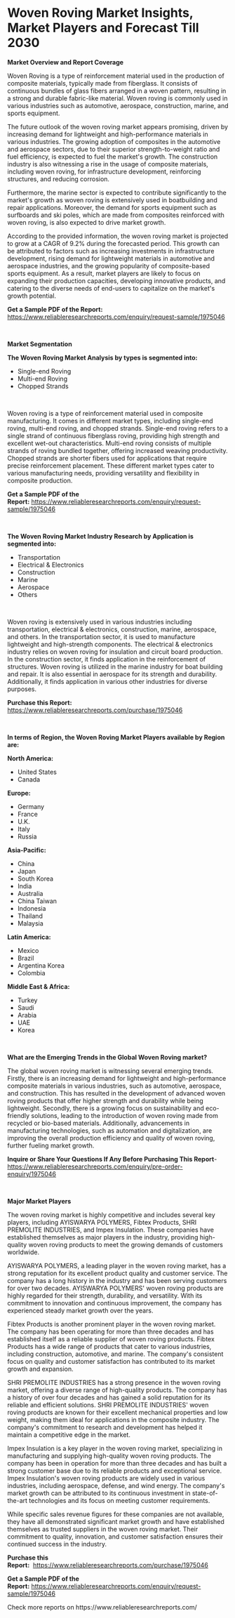 <p><h1>Woven Roving Market Insights, Market Players and Forecast Till 2030</h1></p><p><strong>Market Overview and Report Coverage</strong></p>
<p><p>Woven Roving is a type of reinforcement material used in the production of composite materials, typically made from fiberglass. It consists of continuous bundles of glass fibers arranged in a woven pattern, resulting in a strong and durable fabric-like material. Woven roving is commonly used in various industries such as automotive, aerospace, construction, marine, and sports equipment.</p><p>The future outlook of the woven roving market appears promising, driven by increasing demand for lightweight and high-performance materials in various industries. The growing adoption of composites in the automotive and aerospace sectors, due to their superior strength-to-weight ratio and fuel efficiency, is expected to fuel the market's growth. The construction industry is also witnessing a rise in the usage of composite materials, including woven roving, for infrastructure development, reinforcing structures, and reducing corrosion.</p><p>Furthermore, the marine sector is expected to contribute significantly to the market's growth as woven roving is extensively used in boatbuilding and repair applications. Moreover, the demand for sports equipment such as surfboards and ski poles, which are made from composites reinforced with woven roving, is also expected to drive market growth.</p><p>According to the provided information, the woven roving market is projected to grow at a CAGR of 9.2% during the forecasted period. This growth can be attributed to factors such as increasing investments in infrastructure development, rising demand for lightweight materials in automotive and aerospace industries, and the growing popularity of composite-based sports equipment. As a result, market players are likely to focus on expanding their production capacities, developing innovative products, and catering to the diverse needs of end-users to capitalize on the market's growth potential.</p></p>
<p><strong>Get a Sample PDF of the Report:</strong> <a href="https://www.reliableresearchreports.com/enquiry/request-sample/1975046">https://www.reliableresearchreports.com/enquiry/request-sample/1975046</a></p>
<p>&nbsp;</p>
<p><strong>Market Segmentation</strong></p>
<p><strong>The Woven Roving Market Analysis by types is segmented into:</strong></p>
<p><ul><li>Single-end Roving</li><li>Multi-end Roving</li><li>Chopped Strands</li></ul></p>
<p>&nbsp;</p>
<p><p>Woven roving is a type of reinforcement material used in composite manufacturing. It comes in different market types, including single-end roving, multi-end roving, and chopped strands. Single-end roving refers to a single strand of continuous fiberglass roving, providing high strength and excellent wet-out characteristics. Multi-end roving consists of multiple strands of roving bundled together, offering increased weaving productivity. Chopped strands are shorter fibers used for applications that require precise reinforcement placement. These different market types cater to various manufacturing needs, providing versatility and flexibility in composite production.</p></p>
<p><strong>Get a Sample PDF of the Report:</strong>&nbsp;<a href="https://www.reliableresearchreports.com/enquiry/request-sample/1975046">https://www.reliableresearchreports.com/enquiry/request-sample/1975046</a></p>
<p>&nbsp;</p>
<p><strong>The Woven Roving Market Industry Research by Application is segmented into:</strong></p>
<p><ul><li>Transportation</li><li>Electrical & Electronics</li><li>Construction</li><li>Marine</li><li>Aerospace</li><li>Others</li></ul></p>
<p>&nbsp;</p>
<p><p>Woven roving is extensively used in various industries including transportation, electrical & electronics, construction, marine, aerospace, and others. In the transportation sector, it is used to manufacture lightweight and high-strength components. The electrical & electronics industry relies on woven roving for insulation and circuit board production. In the construction sector, it finds application in the reinforcement of structures. Woven roving is utilized in the marine industry for boat building and repair. It is also essential in aerospace for its strength and durability. Additionally, it finds application in various other industries for diverse purposes.</p></p>
<p><strong>Purchase this Report:</strong>&nbsp; <a href="https://www.reliableresearchreports.com/purchase/1975046">https://www.reliableresearchreports.com/purchase/1975046</a></p>
<p>&nbsp;</p>
<p><strong>In terms of Region, the Woven Roving Market Players available by Region are:</strong></p>
<p>
    <p> <strong> North America: </strong>
        <ul>
            <li>United States</li>
            <li>Canada</li>
        </ul>
        </p> 
    <p> <strong> Europe: </strong>
        <ul>
            <li>Germany</li>
            <li>France</li>
            <li>U.K.</li>
            <li>Italy</li>
            <li>Russia</li>
        </ul>
        </p> 
    <p> <strong> Asia-Pacific: </strong>
        <ul>
            <li>China</li>
            <li>Japan</li>
            <li>South Korea</li>
            <li>India</li>
            <li>Australia</li>
            <li>China Taiwan</li>
            <li>Indonesia</li>
            <li>Thailand</li>
            <li>Malaysia</li>
        </ul>
        </p> 
    <p> <strong> Latin America: </strong>
        <ul>
            <li>Mexico</li>
            <li>Brazil</li>
            <li>Argentina Korea</li>
            <li>Colombia</li>
        </ul>
        </p> 
    <p> <strong> Middle East & Africa: </strong>
        <ul>
            <li>Turkey</li>
            <li>Saudi</li>
            <li>Arabia</li>
            <li>UAE</li>
            <li>Korea</li>
        </ul>
    </p>
    </p>
<p>&nbsp;</p>
<p><strong>What are the Emerging Trends in the Global Woven Roving market?</strong></p>
<p><p>The global woven roving market is witnessing several emerging trends. Firstly, there is an increasing demand for lightweight and high-performance composite materials in various industries, such as automotive, aerospace, and construction. This has resulted in the development of advanced woven roving products that offer higher strength and durability while being lightweight. Secondly, there is a growing focus on sustainability and eco-friendly solutions, leading to the introduction of woven roving made from recycled or bio-based materials. Additionally, advancements in manufacturing technologies, such as automation and digitalization, are improving the overall production efficiency and quality of woven roving, further fueling market growth.</p></p>
<p><strong>Inquire or Share Your Questions If Any Before Purchasing This Report</strong>- <a href="https://www.reliableresearchreports.com/enquiry/pre-order-enquiry/1975046">https://www.reliableresearchreports.com/enquiry/pre-order-enquiry/1975046</a></p>
<p>&nbsp;</p>
<p><strong>Major Market Players</strong></p>
<p><p>The woven roving market is highly competitive and includes several key players, including AYISWARYA POLYMERS, Fibtex Products, SHRI PREMOLITE INDUSTRIES, and Impex Insulation. These companies have established themselves as major players in the industry, providing high-quality woven roving products to meet the growing demands of customers worldwide.</p><p>AYISWARYA POLYMERS, a leading player in the woven roving market, has a strong reputation for its excellent product quality and customer service. The company has a long history in the industry and has been serving customers for over two decades. AYISWARYA POLYMERS' woven roving products are highly regarded for their strength, durability, and versatility. With its commitment to innovation and continuous improvement, the company has experienced steady market growth over the years.</p><p>Fibtex Products is another prominent player in the woven roving market. The company has been operating for more than three decades and has established itself as a reliable supplier of woven roving products. Fibtex Products has a wide range of products that cater to various industries, including construction, automotive, and marine. The company's consistent focus on quality and customer satisfaction has contributed to its market growth and expansion.</p><p>SHRI PREMOLITE INDUSTRIES has a strong presence in the woven roving market, offering a diverse range of high-quality products. The company has a history of over four decades and has gained a solid reputation for its reliable and efficient solutions. SHRI PREMOLITE INDUSTRIES' woven roving products are known for their excellent mechanical properties and low weight, making them ideal for applications in the composite industry. The company's commitment to research and development has helped it maintain a competitive edge in the market.</p><p>Impex Insulation is a key player in the woven roving market, specializing in manufacturing and supplying high-quality woven roving products. The company has been in operation for more than three decades and has built a strong customer base due to its reliable products and exceptional service. Impex Insulation's woven roving products are widely used in various industries, including aerospace, defense, and wind energy. The company's market growth can be attributed to its continuous investment in state-of-the-art technologies and its focus on meeting customer requirements.</p><p>While specific sales revenue figures for these companies are not available, they have all demonstrated significant market growth and have established themselves as trusted suppliers in the woven roving market. Their commitment to quality, innovation, and customer satisfaction ensures their continued success in the industry.</p></p>
<p><strong>Purchase this Report:</strong>&nbsp;&nbsp;<a href="https://www.reliableresearchreports.com/purchase/1975046">https://www.reliableresearchreports.com/purchase/1975046</a></p>
<p></p>
<p><strong>Get a Sample PDF of the Report:</strong>&nbsp;<a href="https://www.reliableresearchreports.com/enquiry/request-sample/1975046">https://www.reliableresearchreports.com/enquiry/request-sample/1975046</a></p>
<p>Check more reports on https://www.reliableresearchreports.com/</p>